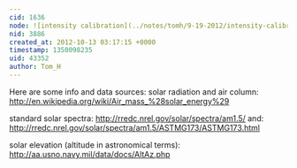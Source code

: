 ```yaml
---
cid: 1636
node: ![intensity calibration](../notes/tomh/9-19-2012/intensity-calibration)
nid: 3886
created_at: 2012-10-13 03:17:15 +0000
timestamp: 1350098235
uid: 43352
author: Tom_H
---
```


Here are some info and data sources:
solar radiation and air column: http://en.wikipedia.org/wiki/Air_mass_%28solar_energy%29

standard solar spectra: http://rredc.nrel.gov/solar/spectra/am1.5/
and:
http://rredc.nrel.gov/solar/spectra/am1.5/ASTMG173/ASTMG173.html

solar elevation (altitude in astronomical terms):
http://aa.usno.navy.mil/data/docs/AltAz.php
